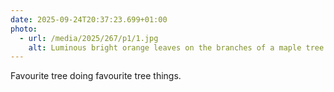 ```yaml
---
date: 2025-09-24T20:37:23.699+01:00
photo:
  - url: /media/2025/267/p1/1.jpg
    alt: Luminous bright orange leaves on the branches of a maple tree.
---
```


Favourite tree doing favourite tree things.
